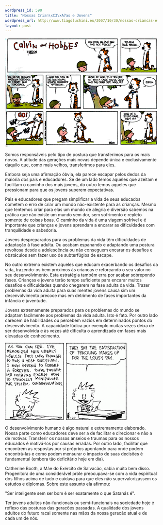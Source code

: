 ```yaml
--- 
wordpress_id: 590
title: "Nossas Crian\xC3\xA7as e Jovens"
wordpress_url: http://www.tiagoluchini.eu/2007/10/30/nossas-criancas-e-jovens/
layout: post
---
```

![War](/wp-content/uploads/2007/10/howcomeweplaywar.png)

Somos responsáveis pelo tipo de postura que transferimos para os mais novos. A atitude das gerações mais novas depende única e exclusivamente daquilo que, como mais velhos, transferimos para eles.

Embora seja uma afirmação óbvia, ela parece escapar pelos dedos da maioria dos pais e educadores. Se de um lado temos aqueles que azeitam e facilitam o caminho dos mais jovens, do outro temos aqueles que pressionam para que os jovens superem expectativas.

Pais e educadores que pregam simplificar a vida de seus educados cometem o erro de criar um mundo não-existente para as crianças. Mesmo que tentemos criar para elas um mundo de alegria e diversão sabemos na prática que não existe um mundo sem dor, sem sofrimento e repleto somente de coisas boas. O caminho da vida é uma viagem sofrível e é importante que crianças e jovens aprendam a encarar as dificuldades com tranquilidade e sabedoria.

Jovens despreparados para os problemas da vida têm dificuldades de adaptação à fase adulta. Ou acabam espanando e adaptando uma postura revoltosa desde a adolescência ou não conseguem encarar os desafios e obstáculos sem fazer uso de subterfúgios de escape.

No outro extremo existem aqueles que educam exacerbando os desafios da vida, trazendo-os bem próximos às criancas e reforçando o seu valor no seu desenvolvimento. Esta estratégia também erra por acabar sobrepondo fases. Crianças e jovens terão tempo suficiente para encarar muitos desafios e dificuldades quando chegarem na fase adulta da vida. Trazer problemas da vida adulta para suas mentes jovens causa sim um desenvolvimento precoce mas em detrimento de fases importantes da infância e juventude.

Jovens extremamente preparados para os problemas do mundo se adaptam facilmente aos problemas da vida adulta. Isto é fato. Por outro lado carecem de habilidades ou percebem vazios em determinados pontos do desenvolvimento. A capacidade lúdica por exemplo muitas vezes deixa de ser desenvolvida e às vezes até dificulta o aprendizado em fases mais elevadas do conhecimento.

![Calvin](/wp-content/uploads/2007/10/calvin2.gif)

O desenvolvimento humano é algo natural e extremamente elaborado. Nossa parte como educadores deve ser a de facilitar e direcionar e não a de motivar. Transferir os nossos anseios e traumas para os nossos educados é motivá-los por causas erradas. Por outro lado, facilitar que encontrem as respostas por si próprios apontando para onde podem encontrá-las e como podem mensurar o impacto de suas decisões é fundamental (embora tão deficitário hoje em dia).

Catherine Booth, a Mãe do Exército de Salvacão, sabia muito bem disso. Progenitora de uma considerável próle preocupava-se com a vida espiritual dos filhos acima de tudo e cuidava para que eles não supervalorizassem os estudos e diplomas. Sobre este assunto ela afirmou:

"Ser inteligente sem ser bom é ser exatamente o que Satanás é".

Ter jovens adultos não-funcionais ou semi-funcionais na sociedade hoje é reflexo das posturas das geracões passadas. A qualidade dos jovens adultos do futuro racai somente nas mãos da nossa geracão atual e de cada um de nós.
